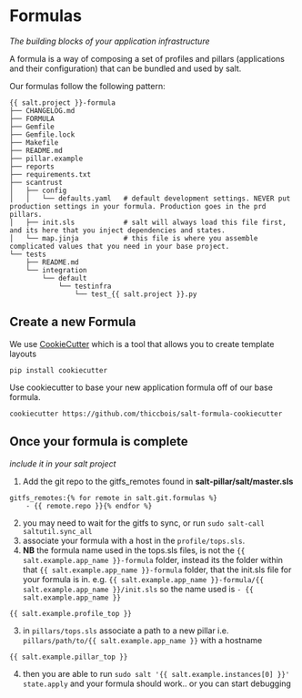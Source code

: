 # Formulas

*The building blocks of your application infrastructure*

A formula is a way of composing a set of profiles and pillars (applications and their configuration) that can be bundled and used by salt.

Our formulas follow the following pattern:

```
{{ salt.project }}-formula
├── CHANGELOG.md
├── FORMULA
├── Gemfile
├── Gemfile.lock
├── Makefile
├── README.md
├── pillar.example
├── reports
├── requirements.txt
├── scantrust
│   ├── config
│   │   └── defaults.yaml   # default development settings. NEVER put production settings in your formula. Production goes in the prd pillars.
│   ├── init.sls            # salt will always load this file first, and its here that you inject dependencies and states.
│   └── map.jinja           # this file is where you assemble complicated values that you need in your base project.
└── tests
    ├── README.md
    └── integration
        └── default
            └── testinfra
                └── test_{{ salt.project }}.py
```

## Create a new Formula

We use [CookieCutter](https://github.com/audreyr/cookiecutter) which is a tool that allows you to create template layouts

```
pip install cookiecutter
```

Use cookiecutter to base your new application formula off of our base formula.
```
cookiecutter https://github.com/thiccbois/salt-formula-cookiecutter
```

## Once your formula is complete

*include it in your salt project*

1. Add the git repo to the gitfs_remotes found in **salt-pillar/salt/master.sls**

```
gitfs_remotes:{% for remote in salt.git.formulas %}
    - {{ remote.repo }}{% endfor %}
```

2. you may need to wait for the gitfs to sync, or run `sudo salt-call saltutil.sync_all`
2. associate your formula with a host in the `profile/tops.sls`.
2. **NB** the formula name used in the tops.sls files, is not the `{{ salt.example.app_name }}-formula` folder, instead its the folder within that `{{ salt.example.app_name }}-formula` folder, that the init.sls file for your formula is in. e.g. `{{ salt.example.app_name }}-formula/{{ salt.example.app_name }}/init.sls` so the name used is `- {{ salt.example.app_name }}`

```
{{ salt.example.profile_top }}
```

3. in `pillars/tops.sls` associate a path to a new pillar i.e. `pillars/path/to/{{ salt.example.app_name }}` with a hostname

```
{{ salt.example.pillar_top }}
```

4. then you are able to run `sudo salt '{{ salt.example.instances[0] }}' state.apply` and your formula should work.. or you can start debugging
